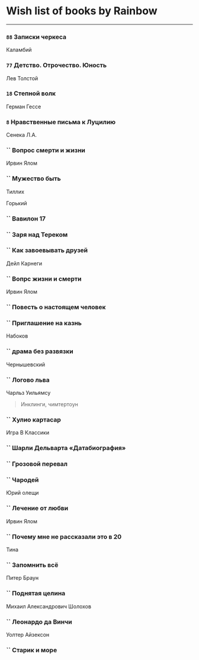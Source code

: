 # Wish list of books by Rainbow
---

### `88` Записки черкеса
Каламбий

### `77` Детство. Отрочество. Юность
Лев Толстой

### `18` Степной волк
Герман Гессе

### `8` Нравственные письма к Луцилию
Сенека Л.А.

### `` Вопрос смерти и жизни
Ирвин Ялом

### `` Мужество быть
Тиллих

Горький

### `` Вавилон 17

### `` Заря над Тереком

### `` Как завоевывать друзей
Дейл Карнеги

### `` Вопрс жизни и смерти
Ирвин Ялом

### `` Повесть о настоящем человек

### `` Приглашение на казнь
Набоков

### `` драма без развязки
Чернышевский

### `` Логово льва
Чарльз Уильямсу
> Инклинги, чимтертоун

### `` Хулио картасар
Игра В Классики

### `` Шарли Дельварта «Датабиография»

### `` Грозовой перевал

### `` Чародей
Юрий олещи

### `` Лечение от любви
Ирвин Ялом

### `` Почему мне не рассказали это в 20
Тина

### `` Запомнить всё
Питер Браун

### `` Поднятая целина
Михаил Александрович Шолохов

### `` Леонардо да Винчи
Уолтер Айзексон

### `` Старик и море

